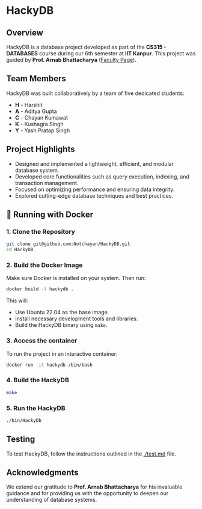 # HackyDB

## Overview
HackyDB is a database project developed as part of the **CS315 - DATABASES** course during our 6th semester at **IIT Kanpur**. This project was guided by **Prof. Arnab Bhattacharya** ([Faculty Page](https://www.cse.iitk.ac.in/users/arnabb/)).

## Team Members
HackyDB was built collaboratively by a team of five dedicated students:
- **H** - Harshit
- **A** - Aditya Gupta
- **C** - Chayan Kumawat
- **K** - Kushagra Singh
- **Y** - Yash Pratap Singh

## Project Highlights
- Designed and implemented a lightweight, efficient, and modular database system.
- Developed core functionalities such as query execution, indexing, and transaction management.
- Focused on optimizing performance and ensuring data integrity.
- Explored cutting-edge database techniques and best practices.

## 🐳 Running with Docker

### 1. Clone the Repository
```bash
git clone git@github.com:Notchayan/HackyDB.git
cd HackyDB
```

### 2. Build the Docker Image
Make sure Docker is installed on your system. Then run:
```bash
docker build -t hackydb .
```
This will:
- Use Ubuntu 22.04 as the base image.
- Install necessary development tools and libraries.
- Build the HackyDB binary using `make`.

### 3. Access the container 
To run the project in an interactive container:
```bash
docker run -it hackydb /bin/bash
```

### 4. Build the HackyDB
```bash
make
```

### 5. Run the HackyDB
```bash
./bin/HackyDb
```

## Testing
To test HackyDB, follow the instructions outlined in the [./test.md](./test.md) file.

## Acknowledgments
We extend our gratitude to **Prof. Arnab Bhattacharya** for his invaluable guidance and for providing us with the opportunity to deepen our understanding of database systems.
